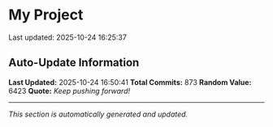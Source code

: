 # My Project


Last updated: 2025-10-24 16:25:37
















































































































































































































































































































































































































































































































































































































































































































































































































































































































































































































































































































































































































































































































## Auto-Update Information

**Last Updated:** 2025-10-24 16:50:41
**Total Commits:** 873
**Random Value:** 6423
**Quote:** _Keep pushing forward!_

---
_This section is automatically generated and updated._